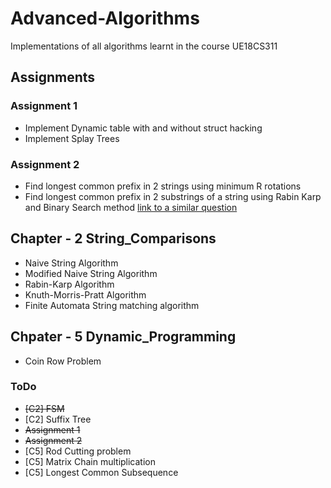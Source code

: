 # Advanced-Algorithms
Implementations of all algorithms learnt in the course UE18CS311

## Assignments
### Assignment 1
* Implement Dynamic table with and without struct hacking
* Implement Splay Trees

### Assignment 2
* Find longest common prefix in 2 strings using minimum R rotations
* Find longest common prefix in 2 substrings of a string using Rabin Karp and Binary Search method
    [link to a similar question](https://www.codechef.com/problems/INSQ15_A)

## Chapter - 2 String_Comparisons
* Naive String Algorithm
* Modified Naive String Algorithm
* Rabin-Karp Algorithm
* Knuth-Morris-Pratt Algorithm
* Finite Automata String matching algorithm

## Chpater - 5 Dynamic_Programming
* Coin Row Problem  

### ToDo
* ~~\[C2\] FSM~~   
* \[C2\] Suffix Tree
* ~~Assignment 1~~
* ~~Assignment 2~~
* \[C5\] Rod Cutting problem
* \[C5\] Matrix Chain multiplication
* \[C5\] Longest Common Subsequence
